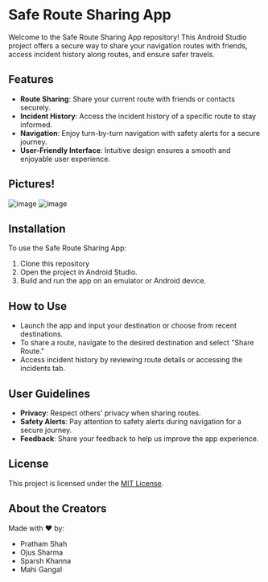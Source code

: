 # Safe Route Sharing App

Welcome to the Safe Route Sharing App repository! This Android Studio project offers a secure way to share your navigation routes with friends, access incident history along routes, and ensure safer travels.

## Features

- **Route Sharing**: Share your current route with friends or contacts securely.
- **Incident History**: Access the incident history of a specific route to stay informed.
- **Navigation**: Enjoy turn-by-turn navigation with safety alerts for a secure journey.
- **User-Friendly Interface**: Intuitive design ensures a smooth and enjoyable user experience.

## Pictures!

![image](https://github.com/ojusharma/route-sharing-app/assets/112976298/0cbaedb4-69a1-4fda-a698-b985bfa84920)
![image](https://github.com/ojusharma/route-sharing-app/assets/112976298/0f90e43f-c40e-4157-bb78-2a1afd72eec6)


  

## Installation

To use the Safe Route Sharing App:

1. Clone this repository
2. Open the project in Android Studio.
3. Build and run the app on an emulator or Android device.

## How to Use

- Launch the app and input your destination or choose from recent destinations.
- To share a route, navigate to the desired destination and select "Share Route."
- Access incident history by reviewing route details or accessing the incidents tab.

## User Guidelines

- **Privacy**: Respect others' privacy when sharing routes.
- **Safety Alerts**: Pay attention to safety alerts during navigation for a secure journey.
- **Feedback**: Share your feedback to help us improve the app experience.

## License

This project is licensed under the [MIT License](LICENSE).

## About the Creators

Made with ❤️ by:
- Pratham Shah
- Ojus Sharma
- Sparsh Khanna
- Mahi Gangal
